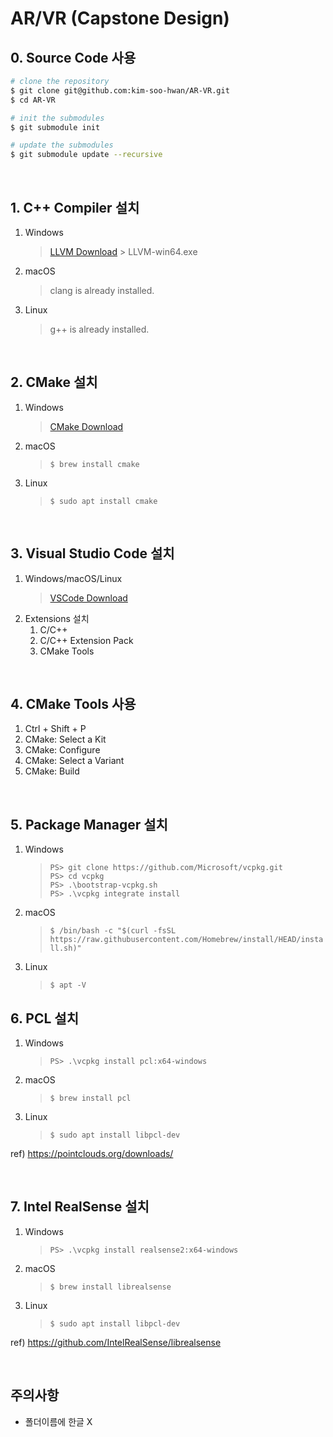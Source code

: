 # AR/VR (Capstone Design)

## 0. Source Code 사용
```bash
# clone the repository
$ git clone git@github.com:kim-soo-hwan/AR-VR.git
$ cd AR-VR

# init the submodules
$ git submodule init

# update the submodules
$ git submodule update --recursive
```

<br>

## 1. C++ Compiler 설치
1. Windows <br>
    > [LLVM Download](https://releases.llvm.org/download.html) > LLVM-win64.exe
2. macOS <br>
    > clang is already installed.
3. Linux <br>
    > g++ is already installed.

<br>

## 2. CMake 설치
1. Windows <br>
    > [CMake Download](https://cmake.org/download/)
2. macOS<br>
    > `$ brew install cmake`
3. Linux<br>
    > `$ sudo apt install cmake`

<br>

## 3. Visual Studio Code 설치
1. Windows/macOS/Linux <br>
    > [VSCode Download](https://code.visualstudio.com/)
2. Extensions 설치
   1. C/C++
   2. C/C++ Extension Pack
   3. CMake Tools

<br>

## 4. CMake Tools 사용
1. Ctrl + Shift + P
2. CMake: Select a Kit
3. CMake: Configure
4. CMake: Select a Variant
5. CMake: Build

<br>

## 5. Package Manager 설치

1. Windows<br>
    > ```
    > PS> git clone https://github.com/Microsoft/vcpkg.git
    > PS> cd vcpkg
    > PS> .\bootstrap-vcpkg.sh
    > PS> .\vcpkg integrate install
    > ```
2. macOS<br>
    > `$ /bin/bash -c "$(curl -fsSL https://raw.githubusercontent.com/Homebrew/install/HEAD/install.sh)"`
3. Linux<br>
    > `$ apt -V`

## 6. PCL 설치

1. Windows<br>
    > `PS> .\vcpkg install pcl:x64-windows`
2. macOS<br>
    > `$ brew install pcl`
3. Linux<br>
    > `$ sudo apt install libpcl-dev`

ref) https://pointclouds.org/downloads/

<br>

## 7. Intel RealSense 설치

1. Windows<br>
    > `PS> .\vcpkg install realsense2:x64-windows`
2. macOS<br>
    > `$ brew install librealsense`
3. Linux<br>
    > `$ sudo apt install libpcl-dev`

ref) https://github.com/IntelRealSense/librealsense

<br>

## 주의사항
- 폴더이름에 한글 X

<br>

## 
